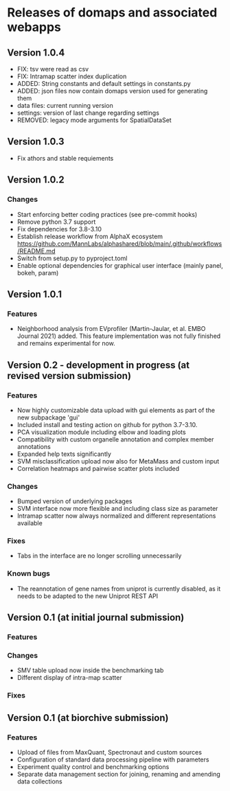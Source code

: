 # Releases of domaps and associated webapps

## Version 1.0.4

- FIX: tsv were read as csv
- FIX: Intramap scatter index duplication
- ADDED: String constants and default settings in constants.py
- ADDED: json files now contain domaps version used for generating them
 - data files: current running version
 - settings: version of last change regarding settings
- REMOVED: legacy mode arguments for SpatialDataSet

## Version 1.0.3

- Fix athors and stable requiements

## Version 1.0.2

### Changes
 - Start enforcing better coding practices (see pre-commit hooks)
 - Remove python 3.7 support
 - Fix dependencies for 3.8-3.10
 - Establish release workflow from AlphaX ecosystem https://github.com/MannLabs/alphashared/blob/main/.github/workflows/README.md
 - Switch from setup.py to pyproject.toml
 - Enable optional dependencies for graphical user interface (mainly panel, bokeh, param)

## Version 1.0.1

### Features
 - Neighborhood analysis from EVprofiler (Martin-Jaular, et al. EMBO Journal 2021) added. This feature implementation was not fully finished and remains experimental for now.

## Version 0.2 - development in progress (at revised version submission)

### Features
 - Now highly customizable data upload with gui elements as part of the new subpackage 'gui'
 - Included install and testing action on github for python 3.7-3.10.
 - PCA visualization module including elbow and loading plots
 - Compatibility with custom organelle annotation and complex member annotations
 - Expanded help texts significantly
 - SVM misclassification upload now also for MetaMass and custom input
 - Correlation heatmaps and pairwise scatter plots included

### Changes
 - Bumped version of underlying packages
 - SVM interface now more flexible and including class size as parameter
 - Intramap scatter now always normalized and different representations available

### Fixes
 - Tabs in the interface are no longer scrolling unnecessarily

### Known bugs
 - The reannotation of gene names from uniprot is currently disabled, as it needs to be adapted to the new Uniprot REST API

## Version 0.1 (at initial journal submission)

### Features

### Changes
 - SMV table upload now inside the benchmarking tab
 - Different display of intra-map scatter

### Fixes

## Version 0.1 (at biorchive submission)

### Features
 - Upload of files from MaxQuant, Spectronaut and custom sources
 - Configuration of standard data processing pipeline with parameters
 - Experiment quality control and benchmarking options
 - Separate data management section for joining, renaming and amending data collections
